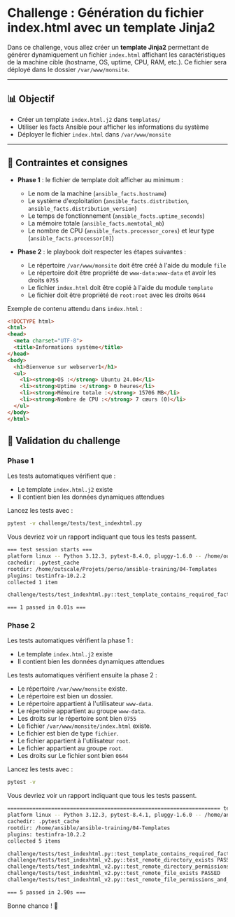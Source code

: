 # Challenge : Génération du fichier index.html avec un template Jinja2

Dans ce challenge, vous allez créer un **template Jinja2** permettant de générer
dynamiquement un fichier `index.html` affichant les caractéristiques de la
machine cible (hostname, OS, uptime, CPU, RAM, etc.). Ce fichier sera déployé
dans le dossier `/var/www/monsite`.

---

## 📊 Objectif

* Créer un template `index.html.j2` dans `templates/`
* Utiliser les facts Ansible pour afficher les informations du système
* Déployer le fichier `index.html` dans `/var/www/monsite`

---

## 🔹 Contraintes et consignes

* **Phase 1** : le fichier de template doit afficher au minimum :
  * Le nom de la machine (`ansible_facts.hostname`)
  * Le système d'exploitation (`ansible_facts.distribution`,
    `ansible_facts.distribution_version`)
  * Le temps de fonctionnement (`ansible_facts.uptime_seconds`)
  * La mémoire totale (`ansible_facts.memtotal_mb`)
  * Le nombre de CPU (`ansible_facts.processor_cores`) et leur type
    (`ansible_facts.processor[0]`)

* **Phase 2** : le playbook doit respecter les étapes suivantes :
  * Le répertoire `/var/www/monsite` doit être créé à l'aide du module `file`
  * Le répertoire doit être propriété de `www-data:www-data` et avoir les droits `0755`
  * Le fichier `index.html` doit être copié à l'aide du module `template`
  * Le fichier doit être propriété de `root:root` avec les droits `0644`

Exemple de contenu attendu dans `index.html` :

```html
<!DOCTYPE html>
<html>
<head>
  <meta charset="UTF-8">
  <title>Informations système</title>
</head>
<body>
  <h1>Bienvenue sur webserver1</h1>
  <ul>
    <li><strong>OS :</strong> Ubuntu 24.04</li>
    <li><strong>Uptime :</strong> 0 heures</li>
    <li><strong>Mémoire totale :</strong> 15706 MB</li>
    <li><strong>Nombre de CPU :</strong> 7 cœurs (0)</li>
  </ul>
</body>
</html>
```

## 🧰 Validation du challenge

### Phase 1

Les tests automatiques vérifient que :

* Le template `index.html.j2` existe
* Il contient bien les données dynamiques attendues

Lancez les tests avec :

```bash
pytest -v challenge/tests/test_indexhtml.py
```

Vous devriez voir un rapport indiquant que tous les tests passent.

```bash
=== test session starts ===
platform linux -- Python 3.12.3, pytest-8.4.0, pluggy-1.6.0 -- /home/outscale/.local/share/pipx/venvs/pytest/bin/python
cachedir: .pytest_cache
rootdir: /home/outscale/Projets/perso/ansible-training/04-Templates
plugins: testinfra-10.2.2
collected 1 item

challenge/tests/test_indexhtml.py::test_template_contains_required_facts PASSED                                                      [100%]

=== 1 passed in 0.01s ===
```

### Phase 2

Les tests automatiques vérifient la phase 1 :

* Le template `index.html.j2` existe
* Il contient bien les données dynamiques attendues

Les tests automatiques vérifient ensuite la phase 2 :

* Le répertoire `/var/www/monsite` existe.
* Le répertoire est bien un dossier.
* Le répertoire appartient à l'utilisateur `www-data`.
* Le répertoire appartient au groupe `www-data`.
* Les droits sur le répertoire sont bien `0755`
* Le fichier `/var/www/monsite/index.html` existe.
* Le fichier est bien de type `fichier`.
* Le fichier appartient à l'utilisateur `root`.
* Le fichier appartient au groupe `root`.
* Les droits sur Le fichier sont bien `0644`

Lancez les tests avec :

```bash
pytest -v
```

Vous devriez voir un rapport indiquant que tous les tests passent.

```bash
==================================================================== test session starts =====================================================================
platform linux -- Python 3.12.3, pytest-8.4.1, pluggy-1.6.0 -- /home/ansible/.local/share/pipx/venvs/pytest/bin/python
cachedir: .pytest_cache
rootdir: /home/ansible/ansible-training/04-Templates
plugins: testinfra-10.2.2
collected 5 items

challenge/tests/test_indexhtml.py::test_template_contains_required_facts PASSED                  [ 20%]
challenge/tests/test_indexhtml_v2.py::test_remote_directory_exists PASSED                        [ 40%]
challenge/tests/test_indexhtml_v2.py::test_remote_directory_permissions_and_owner PASSED         [ 60%]
challenge/tests/test_indexhtml_v2.py::test_remote_file_exists PASSED                             [ 80%]
challenge/tests/test_indexhtml_v2.py::test_remote_file_permissions_and_owner PASSED              [100%]

=== 5 passed in 2.90s ===
```

Bonne chance ! 🚀
